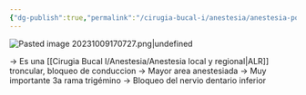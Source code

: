 ```yaml
---
{"dg-publish":true,"permalink":"/cirugia-bucal-i/anestesia/anestesia-por-bloqueo-nervioso/"}
---
```


![Pasted image 20231009170727.png|undefined](/img/user/Cirugia%20Bucal%20I/Medias/Pasted%20image%2020231009170727.png)

→ Es una [[Cirugia Bucal I/Anestesia/Anestesia local y regional\|ALR]] troncular, bloqueo de conduccion
→ Mayor area anestesiada
→ Muy importante 3a rama trigémino → Bloqueo del nervio dentario inferior

